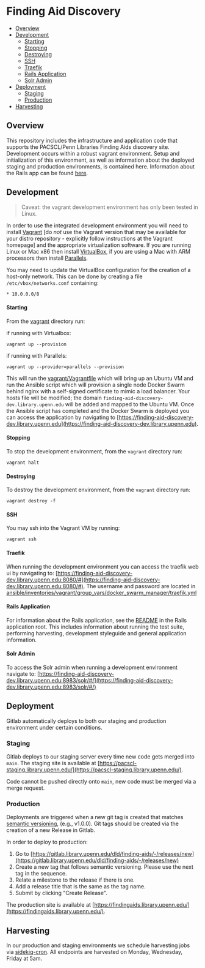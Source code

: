 # Finding Aid Discovery

- [Overview](#overview)
- [Development](#development)
  - [Starting](#starting)
  - [Stopping](#stopping)
  - [Destroying](#destroying)
  - [SSH](#ssh)
  - [Traefik](#traefik)
  - [Rails Application](#rails-application)
  - [Solr Admin](#solr-admin)
- [Deployment](#deployment)
  - [Staging](#staging)
  - [Production](#production)
- [Harvesting](#harvesting)

## Overview
This repository includes the infrastructure and application code that supports the PACSCL/Penn Libraries Finding Aids discovery site. Development occurs within a robust vagrant environment. Setup and initialization of this environment, as well as information about the deployed staging and production environments, is contained here. Information about the Rails app can be found [here](/ansible/roles/finding_aid_discovery/files/src/README.md).

## Development

> Caveat: the vagrant development environment has only been tested in Linux.

In order to use the integrated development environment you will need to install [Vagrant](https://www.vagrantup.com/docs/installation) [do *not* use the Vagrant version that may be available for your distro repository - explicitly follow instructions at the Vagrant homepage] and the appropriate virtualization software. If you are running Linux or Mac x86 then install [VirtualBox](https://www.virtualbox.org/wiki/Linux_Downloads), if you are using a Mac with ARM processors then install [Parallels](https://www.parallels.com/).

You may need to update the VirtualBox configuration for the creation of a host-only network. This can be done by creating a file `/etc/vbox/networks.conf` containing:

```
* 10.0.0.0/8
```

#### Starting

From the [vagrant](vagrant) directory run:


if running with Virtualbox:
```
vagrant up --provision
```

if running with Parallels:
```
vagrant up --provider=parallels --provision
```

This will run the [vagrant/Vagrantfile](vagrant/Vagrantfile) which will bring up an Ubuntu VM and run the Ansible script which will provision a single node Docker Swarm behind nginx with a self-signed certificate to mimic a load balancer. Your hosts file will be modified; the domain `finding-aid-discovery-dev.library.upenn.edu` will be added and mapped to the Ubuntu VM. Once the Ansible script has completed and the Docker Swarm is deployed you can access the application by navigating to [https://finding-aid-discovery-dev.library.upenn.edu](https://finding-aid-discovery-dev.library.upenn.edu).

#### Stopping

To stop the development environment, from the `vagrant` directory run:

```
vagrant halt
```

#### Destroying

To destroy the development environment, from the `vagrant` directory run:

```
vagrant destroy -f
```

#### SSH

You may ssh into the Vagrant VM by running:

```
vagrant ssh
```

#### Traefik

When running the development environment you can access the traefik web ui by navigating to: [https://finding-aid-discovery-dev.library.upenn.edu:8080/#](https://finding-aid-discovery-dev.library.upenn.edu:8080/#). The username and password are located in [ansible/inventories/vagrant/group_vars/docker_swarm_manager/traefik.yml](ansible/inventories/vagrant/group_vars/docker_swarm_manager/traefik.yml)


#### Rails Application
For information about the Rails application, see the [README](/ansible/roles/finding_aid_discovery/files/src/README.md) in the Rails application root. This includes information about running the test suite, performing harvesting, development styleguide and general application information.

#### Solr Admin

To access the Solr admin when running a development environment navigate to:
[https://finding-aid-discovery-dev.library.upenn.edu:8983/solr/#/](https://finding-aid-discovery-dev.library.upenn.edu:8983/solr/#/)

## Deployment
Gitlab automatically deploys to both our staging and production environment under certain conditions.

### Staging
Gitlab deploys to our staging server every time new code gets merged into `main`. The staging site is available at [https://pacscl-staging.library.upenn.edu/](https://pacscl-staging.library.upenn.edu/).

Code cannot be pushed directly onto `main`, new code must be merged via a merge request.

### Production
Deployments are triggered when a new git tag is created that matches [semantic versioning](https://semver.org/), (e.g., v1.0.0). Git tags should be created via the creation of a new Release in Gitlab.

In order to deploy to production:
1. Go to [https://gitlab.library.upenn.edu/dld/finding-aids/-/releases/new](https://gitlab.library.upenn.edu/dld/finding-aids/-/releases/new)
2. Create a new tag that follows semantic versioning. Please use the next tag in the sequence.
3. Relate a milestone to the release if there is one.
4. Add a release title that is the same as the tag name.
5. Submit by clicking "Create Release".

The production site is available at [https://findingaids.library.upenn.edu/](https://findingaids.library.upenn.edu/).

## Harvesting
In our production and staging environments we schedule harvesting jobs via [sidekiq-cron](https://github.com/ondrejbartas/sidekiq-cron). All endpoints are harvested on Monday, Wednesday, Friday at 5am.